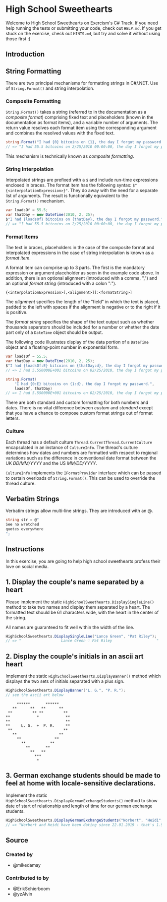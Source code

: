 # High School Sweethearts

Welcome to High School Sweethearts on Exercism's C# Track.
If you need help running the tests or submitting your code, check out `HELP.md`.
If you get stuck on the exercise, check out `HINTS.md`, but try and solve it without using those first :)

## Introduction

## String Formatting

There are two principal mechanisms for formatting strings in C#/.NET. Use of `String.Format()` and string interpolation.

### Composite Formatting

`String.Format()` takes a string (referred to in the documentation as a _composite format_) comprising fixed text and placeholders (known in the documentation as format items), and a variable number of arguments. The return value resolves each format item using the corresponding argument and combines the resolved values with the fixed text.

```csharp
string.Format("I had {0} bitcoins on {1}, the day I forgot my password.", 55.5, new DateTime(2010, 2, 25));
// => "I had 55.5 bitcoins on 2/25/2010 00:00:00, the day I forgot my password." - US settings
```

This mechanism is technically known as _composite formatting_.

### String Interpolation

Interpolated strings are prefixed with a `$` and include run-time expressions enclosed in braces. The format item has the following syntax: `$"{<interpolationExpression>}"`. They do away with the need for a separate list of arguments. The result is functionally equivalent to the `String.Format()` mechanism.

```csharp
var loadsOf = 55.5;
var thatDay = new DateTime(2010, 2, 25);
$"I had {loadsOf} bitcoins on {thatDay}, the day I forgot my password."
// => "I had 55.5 bitcoins on 2/25/2010 00:00:00, the day I forgot my password." - US settings
```

### Format Items

The text in braces, placeholders in the case of the composite format and interpolated expressions in the case of string interpolation is known as a _format item_.

A format item can comprise up to 3 parts. The first is the mandatory expression or argument placeholder as seen in the example code above. In addition, there is an optional alignment (introduced with a comma, ",") and an optional _format string_ (introduced with a colon ":").

`{<interpolationExpression>[,<alignment>][:<formatString>]`

The _alignment_ specifies the length of the "field" in which the text is placed, padded to the left with spaces if the alignment is negative or to the right if it is positive.

The _format string_ specifies the shape of the text output such as whether thousands separators should be included for a number or whether the date part only of a `DateTime` object should be output.

The following code illustrates display of the data portion of a `DateTime` object and a floating-point number in exponential form.

```csharp
var loadsOf = 55.5;
var thatDay = new DateTime(2010, 2, 25);
$"I had {loadsOf:E} bitcoins on {thatDay:d}, the day I forgot my password."
// => I had 5.550000E+001 bitcoins on 02/25/2010, the day I forgot my password. - US settings

string.Format(
    "I had {0:E} bitcoins on {1:d}, the day I forgot my password.",
    loadsOf, thatDay)
// => I had 5.550000E+001 bitcoins on 02/25/2010, the day I forgot my password. - US settings
```

There are both standard and custom formatting for both numbers and dates. There is no vital difference between _custom_ and _standard_ except that you have a chance to compose custom format strings out of format letters.

### Culture

Each thread has a default culture `Thread.CurrentThread.CurrentCulture` encapsulated in an instance of `CultureInfo`. The thread's culture determines how dates and numbers are formatted with respect to regional variations such as the difference in conventional date format between the UK _DD/MM/YYYY_ and the US _MM/DD/YYYY_.

`CultureInfo` implements the `IFormatProvider` interface which can be passed to certain overloads of `String.Format()`. This can be used to override the thread culture.

## Verbatim Strings

Verbatim strings allow multi-line strings. They are introduced with an @.

```csharp
string str = @"
See no wretched
quotes everywhere
";
```

## Instructions

In this exercise, you are going to help high school sweethearts profess their love on social media.

## 1. Display the couple's name separated by a heart

Please implement the static `HighSchoolSweethearts.DisplaySingleLine()` method to take two names and display them separated by a heart.
The formatted text should be 61 characters wide, with the heart in the center of the string.

All names are guaranteed to fit well within the width of the line.

```csharp
HighSchoolSweethearts.DisplaySingleLine("Lance Green", "Pat Riley");
// => "                  Lance Green ♡ Pat Riley                    "
```

## 2. Display the couple's initials in an ascii art heart

Implement the static `HighSchoolSweethearts.DisplayBanner()` method which displays the two sets of initials separated with a plus sign.

```csharp
HighSchoolSweethearts.DisplayBanner("L. G.", "P. R.");
// see the ascii art below
```

```
     ******       ******
   **      **   **      **
 **         ** **         **
**            *            **
**                         **
**     L. G.  +  P. R.     **
 **                       **
   **                   **
     **               **
       **           **
         **       **
           **   **
             ***
              *
```

## 3. German exchange students should be made to feel at home with locale-sensitive declarations.

Implement the static `HighSchoolSweethearts.DisplayGermanExchangeStudents()` method to show date of start of relationship and length of time for our german exchange students.

```csharp
HighSchoolSweethearts.DisplayGermanExchangeStudents("Norbert", "Heidi", new DateTime(2019, 1, 22), 1535.22f);
// => "Norbert and Heidi have been dating since 22.01.2019 - that's 1.535,22 hours"
```

## Source

### Created by

- @mikedamay

### Contributed to by

- @ErikSchierboom
- @yzAlvin